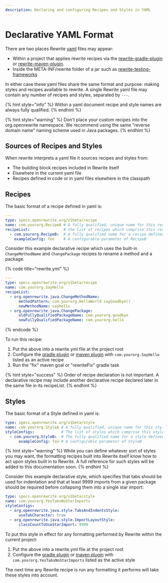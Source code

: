 ```yaml
---
description: Declaring and configuring Recipes and Styles in YAML
---
```


# Declarative YAML Format

There are two places Rewrite [yaml](https://yaml.org/) files may appear:

* Within a project that applies rewrite recipes via the [rewrite-gradle-plugin](gradle-plugin-configuration.md) or [rewrite-maven-plugin](rewrite-maven-plugin.md). 
* Inside the META-INF/rewrite folder of a jar such as [rewrite-testing-frameworks](https://github.com/openrewrite/rewrite-testing-frameworks/tree/master/src/main/resources/META-INF/rewrite)

In either case these yaml files share the same format and purpose: making styles and recipes available to rewrite. A single Rewrite yaml file may contain any number of recipes and styles, separated by `---`. 

{% hint style="info" %}
Within a yaml document recipe and style names are always fully qualified. 
{% endhint %}

{% hint style="warning" %}
Don't place your custom recipes into the org.openrewrite namespace. We recommend using the same "reverse domain name" naming scheme used in Java packages. 
{% endhint %}

## Sources of Recipes and Styles

When rewrite interprets a yaml file it sources recipes and styles from:

* The building block recipes included in Rewrite itself
* Elsewhere in the current yaml file
* Recipes defined in code or in yaml files elsewhere in the classpath

## Recipes

The basic format of a recipe defined in yaml is:

```yaml
---
type: specs.openrewrite.org/v1beta/recipe
name: com.yourorg.RecipeA # A fully qualified, unique name for this recipe
recipeList:               # the list of recipes which comprise this recipe
  - com.yourorg.RecipeB:  # A fully qualified name for a recipe defined elsewhere
    exampleConfig: foo    # A configurable parameter of RecipeB
```

Consider this example declarative recipe which uses the built-in `ChangeMethodName` and `ChangePackage` recipes to rename a method and a package. 

{% code title="rewrite.yml" %}
```yaml
---
type: specs.openrewrite.org/v1beta/recipe
name: com.yourorg.SayHello
recipeList:
  - org.openrewrite.java.ChangeMethodName:
      methodPattern: com.yourorg.HelloWorld sayGoodbye()
      newMethodName: sayHello
  - org.openrewrite.java.ChangePackage:
      oldFullyQualifiedPackageName: com.yourorg.goodbye
      newFullyQualifiedPackageName: com.yourorg.hello
```
{% endcode %}

To run this recipe:

1. Put the above into a rewrite.yml file at the project root
2. Configure the [gradle plugin](gradle-plugin-configuration.md) or [maven plugin](rewrite-maven-plugin.md) with `com.yourorg.SayHello` listed as an active recipe
3. Run the "fix" maven goal or "rewriteFix" gradle task

{% hint style="success" %}
Order of recipe declaration is not important. A declarative recipe may include another declarative recipe declared later in the same file in its recipeList. 
{% endhint %}

## Styles

The basic format of a Style defined in yaml is:

```yaml
type: specs.openrewrite.org/v1beta/style
name: com.yourorg.StyleA # A fully qualified, unique name for this style
styleConfigs:            # The list of styles which comprise this style
  - com.yourorg.StyleB:  # The fully qualified name for a style defined elsewhere
      exampleConfig: foo # A configurable parameter of StyleB
```

{% hint style="warning" %}
While you can define whatever sort of styles you may want, the formatting recipes built into Rewrite itself know how to act upon styles built in to Rewrite. A full reference for such styles will be added to this documentation soon.
{% endhint %}

Consider this example declarative style, which specifies that tabs should be used for indentation and that at least 9999 imports from a given package should be required before collapsing them into a single star import:

```yaml
type: specs.openrewrite.org/v1beta/style
name: com.yourorg.YesTabsNoStarImports
styleConfigs:
  - org.openrewrite.java.style.TabsAndIndentsStyle:
      useTabCharacter: true
  - org.openrewrite.java.style.ImportLayoutStyle:
      classCountToUseStarImport: 9999
```

To put this style in effect for any formatting performed by Rewrite within the current project:

1. Put the above into a rewrite.yml file at the project root
2. Configure the [gradle plugin](gradle-plugin-configuration.md) or [maven plugin](rewrite-maven-plugin.md) with `com.yourorg.YesTabsNoStarImports` listed as the active style

The next time any Rewrite recipe is run any formatting it performs will take these styles into account.

